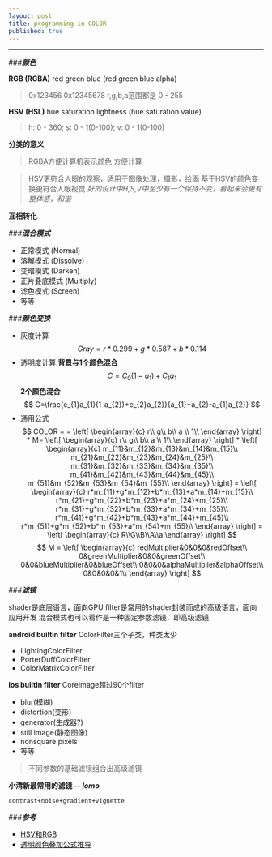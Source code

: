 ```yaml
---
layout: post
title: programming in COLOR
published: true
---
```

----
###***颜色***

**RGB (RGBA)**
red green blue (red green blue alpha)
> 0x123456
> 0x12345678
> r,g,b,a范围都是 0 - 255

**HSV (HSL)**
hue saturation lightness (hue saturation value)
>h: 0 - 360;  s: 0 - 1(0-100); v: 0 - 1(0-100)

**分类的意义**
>RGBA方便计算机表示颜色
>方便计算

>HSV更符合人眼的观察，适用于图像处理，摄影，绘画
>基于HSV的颜色变换更符合人眼视觉
>*好的设计中H,S,V中至少有一个保持不变，看起来会更有整体感，和谐*

**互相转化**

###***混合模式***
+ 正常模式 (Normal)
+ 溶解模式 (Dissolve)
+ 变暗模式 (Darken)
+ 正片叠底模式 (Multiply)
+ 滤色模式 (Screen)
+ 等等

###***颜色变换***
- 灰度计算
$$
Gray = r*0.299 + g*0.587 + b*0.114
$$
- 透明度计算
**背景与1个颜色混合**
$$
C = C_{0} (1-a_{1})+C_{1}a_{1}
$$
**2个颜色混合**
$$
C=\frac{c_{1}a_{1}(1-a_{2})+c_{2}a_{2}}{a_{1}+a_{2}-a_{1}a_{2}}
$$
- 通用公式
$$
COLOR =
= \left[
  \begin{array}{c}
    r\\
    g\\
    b\\
    a \\
    1\\
  \end{array}
\right] * M= \left[
  \begin{array}{c}
    r\\
    g\\
    b\\
    a \\
    1\\
  \end{array}
\right] * 
\left[
  \begin{array}{c}
    m_{11}&m_{12}&m_{13}&m_{14}&m_{15}\\
    m_{21}&m_{22}&m_{23}&m_{24}&m_{25}\\
    m_{31}&m_{32}&m_{33}&m_{34}&m_{35}\\
    m_{41}&m_{42}&m_{43}&m_{44}&m_{45}\\
    m_{51}&m_{52}&m_{53}&m_{54}&m_{55}\\
  \end{array}
\right] =
\left[
  \begin{array}{c}
    r*m_{11}+g*m_{12}+b*m_{13}+a*m_{14}+m_{15}\\
    r*m_{21}+g*m_{22}+b*m_{23}+a*m_{24}+m_{25}\\
    r*m_{31}+g*m_{32}+b*m_{33}+a*m_{34}+m_{35}\\
    r*m_{41}+g*m_{42}+b*m_{43}+a*m_{44}+m_{45}\\
    r*m_{51}+g*m_{52}+b*m_{53}+a*m_{54}+m_{55}\\
  \end{array}
\right] = 
\left[
\begin{array}{c}
 R\\G\\B\\A\\a
 \end{array}
\right]
$$
$$
M = \left[
  \begin{array}{c}
    redMultiplier&0&0&0&redOffset\\
    0&greenMultiplier&0&0&greenOffset\\
    0&0&blueMultiplier&0&blueOffset\\
    0&0&0&alphaMultiplier&alphaOffset\\
    0&0&0&0&1\\
  \end{array}
\right] 
$$

###***滤镜***

shader是底层语言，面向GPU
filter是常用的shader封装而成的高级语言，面向应用开发
混合模式也可以看作是一种固定参数滤镜，即高级滤镜

**android builtin filter**
ColorFilter三个子类，种类太少

- LightingColorFilter
- PorterDuffColorFilter
- ColorMatrixColorFilter

**ios builtin filter**
CoreImage超过90个filter

- blur(模糊)
- distortion(变形)
- generator(生成器?)
- still image(静态图像)
- nonsquare pixels
- 等等

>不同参数的基础滤镜组合出高级滤镜

**小清新最常用的滤镜  -- *lomo***
```
contrast+noise+gradient+vignette
```

###***参考***
- [HSV和RGB](http://zh.wikipedia.org/zh-cn/HSL%E5%92%8CHSV%E8%89%B2%E5%BD%A9%E7%A9%BA%E9%97%B4)
- [透明颜色叠加公式推导](http://blog.csdn.net/richardbao2000/article/details/2682018%20)